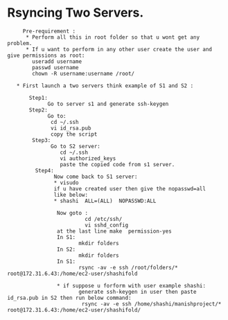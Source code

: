 
# Rsyncing Two Servers.
         Pre-requirement :
          * Perform all this in root folder so that u wont get any problem.
          * If u want to perform in any other user create the user and give permissions as root:
            useradd username
            passwd username
            chown -R username:username /root/
       
       * First launch a two servers think example of S1 and S2 :

           Step1:
                 Go to server s1 and generate ssh-keygen
           Step2:
                 Go to:
                  cd ~/.ssh
                  vi id_rsa.pub
                  copy the script
            Step3:
                  Go to S2 server:
                     cd ~/.ssh
                     vi authorized_keys
                     paste the copied code from s1 server.
             Step4:
                   Now come back to S1 server:
                   * visudo
                   if u have created user then give the nopasswd=all
                   like below:
                   * shashi  ALL=(ALL)  NOPASSWD:ALL
                    
                    Now goto :
                             cd /etc/ssh/
                             vi sshd_config
                    at the last line make  permission-yes
                    In S1:
                           mkdir folders
                    In S2: 
                           mkdir folders
                    In S1:
                           rsync -av -e ssh /root/folders/* root@172.31.6.43:/home/ec2-user/shashifold
                           
                    * if suppose u forform with user example shashi:
                           generate ssh-keygen in user then paste id_rsa.pub in S2 then run below command:
                            rsync -av -e ssh /home/shashi/manishproject/* root@172.31.6.43:/home/ec2-user/shashifold/
                           
                    
                   
                   

                
